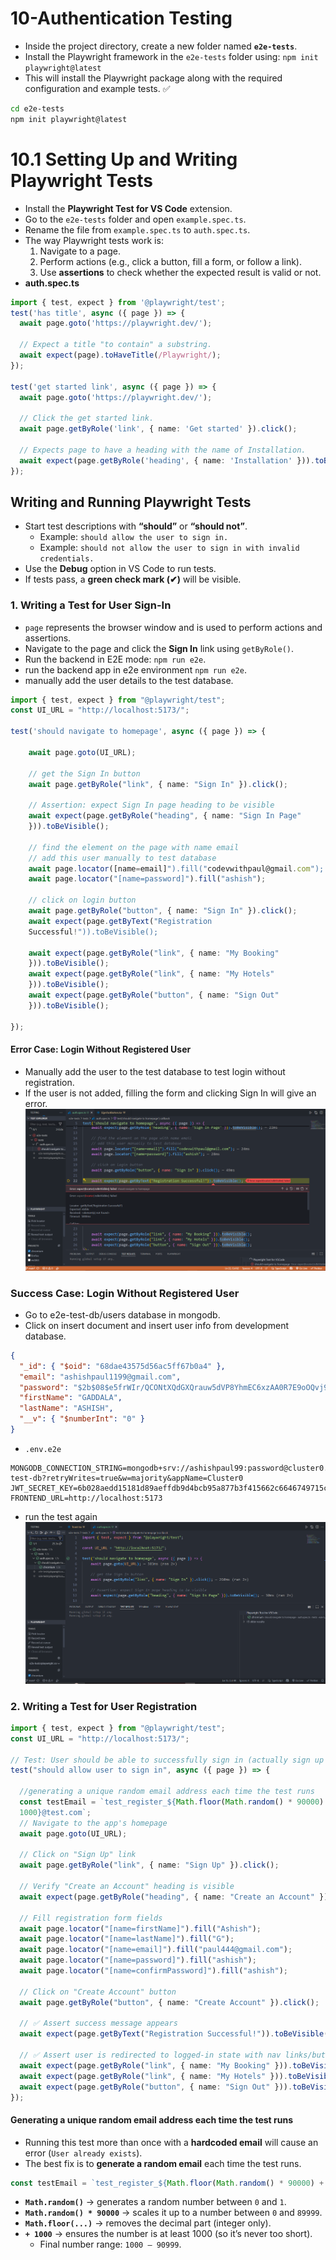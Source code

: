 # 10-Authentication Testing
- Inside the project directory, create a new folder named **`e2e-tests`**.
- Install the Playwright framework in the `e2e-tests` folder using: `npm init playwright@latest`
-  This will install the Playwright package along with the required configuration and example tests. ✅

``` bash
cd e2e-tests
npm init playwright@latest
```
# 10.1 Setting Up and Writing Playwright Tests
- Install the **Playwright Test for VS Code** extension.
- Go to the `e2e-tests` folder and open `example.spec.ts`.
- Rename the file from `example.spec.ts` to `auth.spec.ts`.
- The way Playwright tests work is:
	1. Navigate to a page.
	2. Perform actions (e.g., click a button, fill a form, or follow a link).
	3. Use **assertions** to check whether the expected result is valid or not.
- **auth.spec.ts**
```ts
import { test, expect } from '@playwright/test';
test('has title', async ({ page }) => {
  await page.goto('https://playwright.dev/');
  
  // Expect a title "to contain" a substring.
  await expect(page).toHaveTitle(/Playwright/);
});

test('get started link', async ({ page }) => {
  await page.goto('https://playwright.dev/');

  // Click the get started link.
  await page.getByRole('link', { name: 'Get started' }).click();

  // Expects page to have a heading with the name of Installation.
  await expect(page.getByRole('heading', { name: 'Installation' })).toBeVisible();
});
```
## **Writing and Running Playwright Tests**
 - Start test descriptions with **“should”** or **“should not”**.
	 - Example: `should allow the user to sign in.`
	 - Example: `should not allow the user to sign in with invalid credentials.`
- Use the **Debug** option in VS Code to run tests.
- If tests pass, a **green check mark (✔)** will be visible.
### 1. Writing a Test for User Sign-In
- `page` represents the browser window and is used to perform actions and assertions.
- Navigate to the page and click the **Sign In** link using `getByRole()`.
- Run the backend in E2E mode: `npm run e2e`.
- run the backend app in e2e environment `npm run e2e`.
- manually add the user details to the test database.

```ts
import { test, expect } from "@playwright/test";
const UI_URL = "http://localhost:5173/";

test('should navigate to homepage', async ({ page }) => {

    await page.goto(UI_URL);
    
    // get the Sign In button
    await page.getByRole("link", { name: "Sign In" }).click();

    // Assertion: expect Sign In page heading to be visible
    await expect(page.getByRole("heading", { name: "Sign In Page"
    })).toBeVisible();

    // find the element on the page with name email
    // add this user manually to test database
    await page.locator([name=email]").fill("codevwithpaul@gmail.com");
    await page.locator("[name=password]").fill("ashish");

    // click on login button
    await page.getByRole("button", { name: "Sign In" }).click();
    await expect(page.getByText("Registration
    Successful!")).toBeVisible();

	await expect(page.getByRole("link", { name: "My Booking"
	})).toBeVisible();
    await expect(page.getByRole("link", { name: "My Hotels"
    })).toBeVisible();
    await expect(page.getByRole("button", { name: "Sign Out"
    })).toBeVisible();

});
```
#### Error Case: Login Without Registered User
- Manually add the user to the test database to test login without registration.
- If the user is not added, filling the form and clicking Sign In will give an error.
![](Images/Pasted%20image%2020251002224957.png)

### Success Case: Login Without Registered User
- Go to e2e-test-db/users database in mongodb.
- Click on insert document and insert user info from development database.
```json
{
  "_id": { "$oid": "68dae43575d56ac5ff67b0a4" },
  "email": "ashishpaul1199@gmail.com",
  "password": "$2b$08$e5frWIr/QCONtXQdGXQrauw5dVP8YhmEC6xzAA0R7E9oOQvj91wI2",
  "firstName": "GADDALA",
  "lastName": "ASHISH",
  "__v": { "$numberInt": "0" }
}
```

- `.env.e2e`
```env
MONGODB_CONNECTION_STRING=mongodb+srv://ashishpaul99:password@cluster0.exm5h3r.mongodb.net/e2e-test-db?retryWrites=true&w=majority&appName=Cluster0
JWT_SECRET_KEY=6b028aedd15181d89aeffdb9d4bcb95a877b3f415662c6646749715ccfdcd1dcc3de6fdcc4612b50a1d95d90a81e11e4ccc773d940fdfdaba5af7d3b57f2a955
FRONTEND_URL=http://localhost:5173
```

- run the test again
![](Images/Pasted%20image%2020251002232421.png)
### 2. Writing a Test for User Registration

```ts
import { test, expect } from "@playwright/test";
const UI_URL = "http://localhost:5173/";

// Test: User should be able to successfully sign in (actually sign up + auto login)
test("should allow user to sign in", async ({ page }) => {

  //generating a unique random email address each time the test runs
  const testEmail = `test_register_${Math.floor(Math.random() * 90000) +
  1000}@test.com`;
  // Navigate to the app's homepage
  await page.goto(UI_URL);

  // Click on "Sign Up" link
  await page.getByRole("link", { name: "Sign Up" }).click();

  // Verify "Create an Account" heading is visible
  await expect(page.getByRole("heading", { name: "Create an Account" })).toBeVisible();

  // Fill registration form fields
  await page.locator("[name=firstName]").fill("Ashish");
  await page.locator("[name=lastName]").fill("G");
  await page.locator("[name=email]").fill("paul444@gmail.com");
  await page.locator("[name=password]").fill("ashish");
  await page.locator("[name=confirmPassword]").fill("ashish");

  // Click on "Create Account" button
  await page.getByRole("button", { name: "Create Account" }).click();

  // ✅ Assert success message appears
  await expect(page.getByText("Registration Successful!")).toBeVisible();

  // ✅ Assert user is redirected to logged-in state with nav links/buttons visible
  await expect(page.getByRole("link", { name: "My Booking" })).toBeVisible();
  await expect(page.getByRole("link", { name: "My Hotels" })).toBeVisible();
  await expect(page.getByRole("button", { name: "Sign Out" })).toBeVisible();
});
```

#### Generating a **unique random email address** each time the test runs
-  Running this test more than once with a **hardcoded email** will cause an error (`User already exists`).
- The best fix is to **generate a random email** each time the test runs.
```ts
const testEmail = `test_register_${Math.floor(Math.random() * 90000) + 1000}@test.com`;

```
- **`Math.random()`** → generates a random number between `0` and `1`.
- **`Math.random() * 90000`** → scales it up to a number between `0` and `89999`.
- **`Math.floor(...)`** → removes the decimal part (integer only).
- **`+ 1000`** → ensures the number is at least 1000 (so it’s never too short).
    - Final number range: `1000 – 90999`.